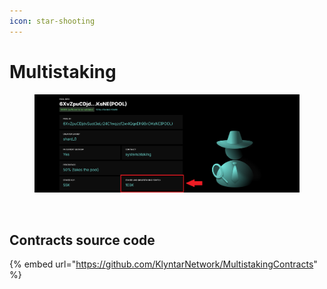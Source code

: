 ```yaml
---
icon: star-shooting
---
```


# Multistaking

<figure><img src="../../../.gitbook/assets/image (1) (1) (1) (1) (1) (1) (1) (1) (1) (1).png" alt=""><figcaption></figcaption></figure>

<figure><img src="../../../.gitbook/assets/image (8).png" alt=""><figcaption></figcaption></figure>

## Contracts source code

{% embed url="https://github.com/KlyntarNetwork/MultistakingContracts" %}
